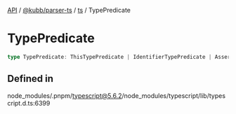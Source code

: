 [API](../../../../../packages.md) / [@kubb/parser-ts](../../../index.md) / [ts](../index.md) / TypePredicate

# TypePredicate

```ts
type TypePredicate: ThisTypePredicate | IdentifierTypePredicate | AssertsThisTypePredicate | AssertsIdentifierTypePredicate;
```

## Defined in

node\_modules/.pnpm/typescript@5.6.2/node\_modules/typescript/lib/typescript.d.ts:6399
